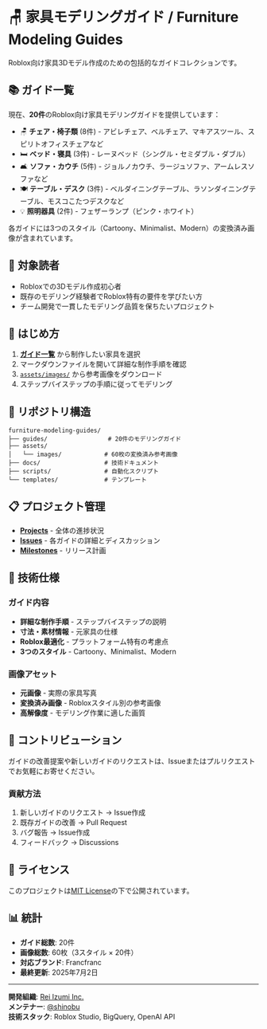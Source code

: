 # 🪑 家具モデリングガイド / Furniture Modeling Guides

Roblox向け家具3Dモデル作成のための包括的なガイドコレクションです。

## 📚 ガイド一覧

現在、**20件**のRoblox向け家具モデリングガイドを提供しています：

- 🪑 **チェア・椅子類** (8件) - アビレチェア、ベルチェア、マキアスツール、スピリトオフィスチェアなど
- 🛏️ **ベッド・寝具** (3件) - レーヌベッド（シングル・セミダブル・ダブル）
- 🛋️ **ソファ・カウチ** (5件) - ジョルノカウチ、ラージュソファ、アームレスソファなど
- 🍽️ **テーブル・デスク** (3件) - ベルダイニングテーブル、ラソンダイニングテーブル、モスコこたつデスクなど
- 💡 **照明器具** (2件) - フェザーランプ（ピンク・ホワイト）

各ガイドには3つのスタイル（Cartoony、Minimalist、Modern）の変換済み画像が含まれています。

## 🎯 対象読者

- Robloxでの3Dモデル作成初心者
- 既存のモデリング経験者でRoblox特有の要件を学びたい方
- チーム開発で一貫したモデリング品質を保ちたいプロジェクト

## 🚀 はじめ方

1. **[ガイド一覧](guides/)** から制作したい家具を選択
2. マークダウンファイルを開いて詳細な制作手順を確認
3. [`assets/images/`](assets/images/) から参考画像をダウンロード
4. ステップバイステップの手順に従ってモデリング

## 📁 リポジトリ構造

```
furniture-modeling-guides/
├── guides/                 # 20件のモデリングガイド
├── assets/
│   └── images/            # 60枚の変換済み参考画像
├── docs/                  # 技術ドキュメント
├── scripts/               # 自動化スクリプト
└── templates/             # テンプレート
```

## 📋 プロジェクト管理

- **[Projects](../../projects)** - 全体の進捗状況
- **[Issues](../../issues)** - 各ガイドの詳細とディスカッション
- **[Milestones](../../milestones)** - リリース計画

## 🔧 技術仕様

### ガイド内容
- **詳細な制作手順** - ステップバイステップの説明
- **寸法・素材情報** - 元家具の仕様
- **Roblox最適化** - プラットフォーム特有の考慮点
- **3つのスタイル** - Cartoony、Minimalist、Modern

### 画像アセット
- **元画像** - 実際の家具写真
- **変換済み画像** - Robloxスタイル別の参考画像
- **高解像度** - モデリング作業に適した画質

## 🤝 コントリビューション

ガイドの改善提案や新しいガイドのリクエストは、Issueまたはプルリクエストでお気軽にお寄せください。

### 貢献方法
1. 新しいガイドのリクエスト → Issue作成
2. 既存ガイドの改善 → Pull Request
3. バグ報告 → Issue作成
4. フィードバック → Discussions

## 📄 ライセンス

このプロジェクトは[MIT License](LICENSE)の下で公開されています。

## 📊 統計

- **ガイド総数**: 20件
- **画像総数**: 60枚（3スタイル × 20件）
- **対応ブランド**: Francfranc
- **最終更新**: 2025年7月2日

---

**開発組織**: [Rei Izumi Inc.](https://github.com/rei-izumi-inc)  
**メンテナー**: [@shinobu](https://github.com/shinobu)  
**技術スタック**: Roblox Studio, BigQuery, OpenAI API
